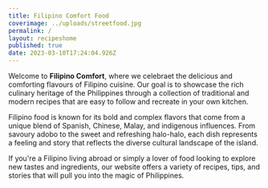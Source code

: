 ```yaml
---
title: Filipino Comfort Food
coverimage: ../uploads/streetfood.jpg
permalink: /
layout: recipeshome
published: true
date: 2023-03-10T17:24:04.926Z
---
```

W﻿elcome to **Filipino Comfort**, where we celebraet the delicious and comforting flavours of Filipino cuisine. Our goal is to showcase the rich culinary heritage of the Philippines through a collection of traditional and modern recipes that are easy to follow and recreate in your own kitchen.

F﻿ilipino food is known for its bold and complex flavors that come from a unique blend of Spanish, Chinese, Malay, and indigenous influences. From savoury adobo to the sweet and refreshing halo-halo, each dish represents a feeling and story that reflects the diverse cultural landscape of the island.

If you're a Filipino living abroad or simply a lover of food looking to explore new tastes and ingredients, our website offers a variety of recipes, tips, and stories that will pull you into the magic of Philippines.
